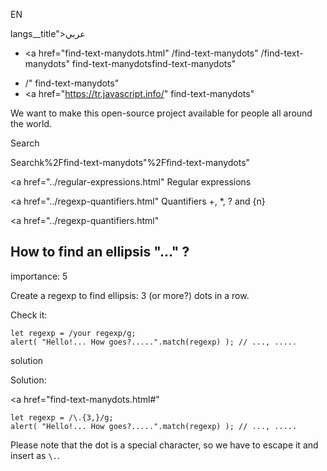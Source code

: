 EN

langs\_\_title">عربي</span></a>

- <a href="find-text-manydots.html"
  /find-text-manydots"
  /find-text-manydots"
  find-text-manydotsfind-text-manydots"

<!-- -->

- /"
  find-text-manydots"
- <a href="https://tr.javascript.info/"
  find-text-manydots"

We want to make this open-source project available for people all around the world.

Search

Searchk%2Ffind-text-manydots"%2Ffind-text-manydots" </a>

<a href="../regular-expressions.html" Regular expressions</span></a>

<a href="../regexp-quantifiers.html" Quantifiers +, \*, ? and {n}</span></a>

<a href="../regexp-quantifiers.html"

## How to find an ellipsis "..." ?

<span class="task__importance" title="How important is the task, from 1 to 5">importance: 5</span>

Create a regexp to find ellipsis: 3 (or more?) dots in a row.

Check it:

    let regexp = /your regexp/g;
    alert( "Hello!... How goes?.....".match(regexp) ); // ..., .....

solution

Solution:

<a href="find-text-manydots.html#"
<a href="find-text-manydots.html#" class="toolbar__button toolbar__button_edit" title="open in sandbox"></a>

    let regexp = /\.{3,}/g;
    alert( "Hello!... How goes?.....".match(regexp) ); // ..., .....

Please note that the dot is a special character, so we have to escape it and insert as `\.`.
